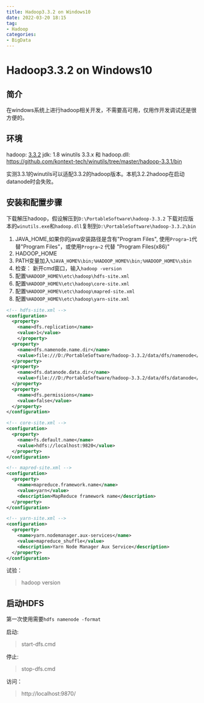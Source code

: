 ```yaml
---
title: Hadoop3.3.2 on Windows10
date: 2022-03-20 18:15
tag: 
- Hadoop
categories:
- BigData
---
```

# Hadoop3.3.2 on Windows10

## 简介

在windows系统上进行hadoop相关开发，不需要高可用，仅用作开发调试还是很方便的。

## 环境
hadoop: [3.3.2](https://www.apache.org/dyn/closer.cgi/hadoop/common/hadoop-3.2.2/hadoop-3.2.2.tar.gz)
jdk: 1.8
winutils 3.3.x 和 hadoop.dll: https://github.com/kontext-tech/winutils/tree/master/hadoop-3.3.1/bin

实测3.3.1的winutils可以适配3.3.2的hadoop版本。本机3.2.2hadoop在启动datanode时会失败。

## 安装和配置步骤

下载解压hadoop，假设解压到`D:\PortableSoftware\hadoop-3.3.2`
下载对应版本的`winutils.exe`和`hadoop.dll`复制到`D:\PortableSoftware\hadoop-3.3.2\bin`


1. JAVA_HOME,如果你的java安装路径是含有"Program Files", 使用`Progra~1`代替"Program Files"，或使用`Progra~2` 代替 "Program Files(x86)"
2. HADOOP_HOME
3. PATH变量加入`%JAVA_HOME%\bin;%HADOOP_HOME%\bin;%HADOOP_HOME%\sbin`
4. 检查： 新开cmd窗口，输入`hadoop -version`
5. 配置`%HADOOP_HOME%\etc\hadoop\hdfs-site.xml`
6. 配置`%HADOOP_HOME%\etc\hadoop\core-site.xml`
7. 配置`%HADOOP_HOME%\etc\hadoop\mapred-site.xml`
8. 配置`%HADOOP_HOME%\etc\hadoop\yarn-site.xml`
```xml
<!-- hdfs-site.xml -->
<configuration>
  <property>
    <name>dfs.replication</name>
    <value>1</value>
    </property>
  <property>
    <name>dfs.namenode.name.dir</name>
    <value>file:///D:/PortableSoftware/hadoop-3.3.2/data/dfs/namenode</value>
  </property>
  <property>
    <name>dfs.datanode.data.dir</name>
    <value>file:///D:/PortableSoftware/hadoop-3.3.2/data/dfs/datanode</value>
  </property>
  <property>
    <name>dfs.permissions</name>
    <value>false</value>
  </property>
</configuration>
```
```xml
<!-- core-site.xml -->
<configuration>
  <property>
    <name>fs.default.name</name>
    <value>hdfs://localhost:9820</value>
  </property>
</configuration>
```
```xml
<!-- mapred-site.xml -->
<configuration>
  <property>
    <name>mapreduce.framework.name</name>
    <value>yarn</value>
    <description>MapReduce framework name</description>
  </property>
</configuration>
```
```xml
<!-- yarn-site.xml -->
<configuration>
  <property>
    <name>yarn.nodemanager.aux-services</name>
    <value>mapreduce_shuffle</value>
    <description>Yarn Node Manager Aux Service</description>
  </property>
</configuration>
```

试验：
>hadoop version

## 启动HDFS

第一次使用需要`hdfs namenode -format`

启动:
>start-dfs.cmd

停止:
>stop-dfs.cmd

访问：
>http://localhost:9870/